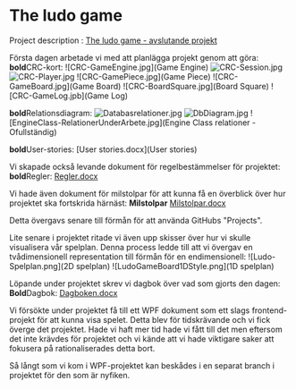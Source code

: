 # The ludo game

Project description : [The ludo game - avslutande projekt](https://pgbsnh19.github.io/dataatkomst/project4.html)

Första dagen arbetade vi med att planlägga projekt genom att göra: 
**bold**CRC-kort: 
![CRC-GameEngine.jpg](Game Engine)
![CRC-Session.jpg](Session)
![CRC-Player.jpg](Player)
![CRC-GamePiece.jpg](Game Piece)
![CRC-GameBoard.jpg](Game Board)
![CRC-BoardSquare.jpg](Board Square)
![CRC-GameLog.jpb](Game Log)

**bold**Relationsdiagram:
![Databasrelationer.jpg](Databasrelationer)
![DbDiagram.jpg](Databasdiagram)
![EngineClass-RelationerUnderArbete.jpg](Engine Class relationer - Ofullständig)

**bold**User-stories:
[User stories.docx](User stories)

Vi skapade också levande dokument för regelbestämmelser för projektet:
**bold**Regler:
[Regler.docx](Regelbestämmelser)

Vi hade även dokument för milstolpar för att kunna få en överblick över hur projektet ska fortskrida härnäst:
**Milstolpar**
[Milstolpar.docx](Milstolpar)

Detta övergavs senare till förmån för att använda GitHubs "Projects".

Lite senare i projektet ritade vi även upp skisser över hur vi skulle visualisera vår spelplan.
Denna process ledde till att vi övergav en tvådimensionell representation 
till förmån för en endimensionell:
![Ludo-Spelplan.png](2D spelplan)
![LudoGameBoard1DStyle.png](1D spelplan)

Löpande under projektet skrev vi dagbok över vad som gjorts den dagen:
**Bold**Dagbok:
[Dagboken.docx](Dagboken)

Vi försökte under projektet få till ett WPF dokument som ett slags frontend-
projekt för att kunna visa spelet. Detta blev för tidskrävande och vi fick överge det projektet.
Hade vi haft mer tid hade vi fått till det men eftersom det inte krävdes för projektet och
vi kände att vi hade viktigare saker att fokusera på rationaliserades detta bort.

Så långt som vi kom i WPF-projektet kan beskådes i en separat branch i projektet för den som är nyfiken.


 


